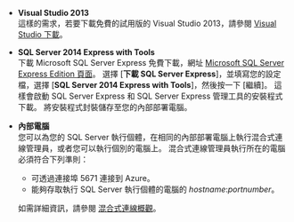- **Visual Studio 2013** <br/>這樣的需求，若要下載免費的試用版的 Visual Studio 2013，請參閱 [Visual Studio 下載](http://www.visualstudio.com/downloads/download-visual-studio-vs)。

- **SQL Server 2014 Express with Tools** <br/>下載 Microsoft SQL Server Express 免費下載，網址 [Microsoft SQL Server Express Edition 頁面](http://www.microsoft.com/en-us/server-cloud/Products/sql-server-editions/sql-server-express.aspx)。 選擇 [**下載 SQL Server Express**]，並填寫您的設定檔，選擇 [**SQL Server 2014 Express with Tools**]，然後按一下 [繼續]。 這樣會啟動 SQL Server Express 和 SQL Server Express 管理工具的安裝程式下載。 將安裝程式封裝儲存至您的內部部署電腦。

- **內部電腦** <br/>您可以為您的 SQL Server 執行個體，在相同的內部部署電腦上執行混合式連線管理員，或者您可以執行個別的電腦上。 混合式連線管理員執行所在的電腦必須符合下列準則：

    - 可透過連接埠 5671 連接到 Azure。
    - 能夠存取執行 SQL Server 執行個體的電腦的 *hostname*:*portnumber*。

    如需詳細資訊，請參閱 [混合式連線概觀](../articles/integration-hybrid-connection-overview.md)。





